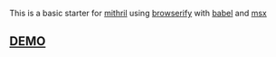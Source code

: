 This is a basic starter for [mithril](https://github.com/lhorie/mithril.js) using [browserify](https://github.com/substack/node-browserify) with [babel](https://babeljs.io/) and [msx](https://github.com/insin/msx)

## [DEMO](http://kolodny.github.io/mithril-todo-msx/)

